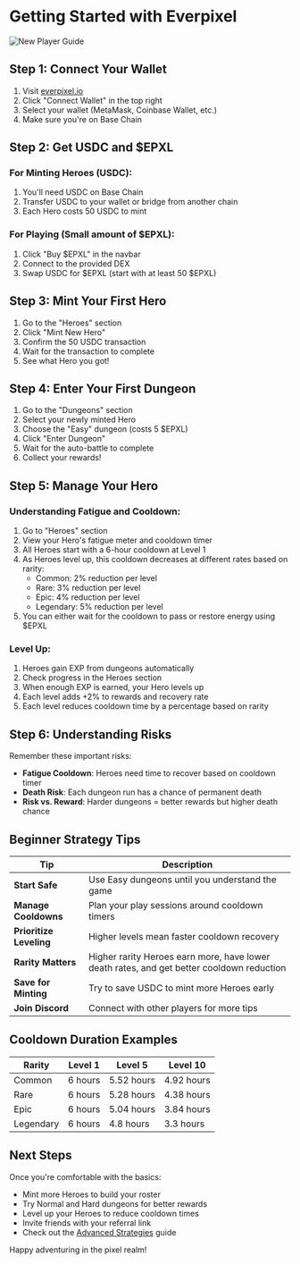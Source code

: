 # Getting Started with Everpixel

![New Player Guide](https://placeholder.com/wp-content/uploads/2018/10/placeholder.png)

## Step 1: Connect Your Wallet

1. Visit [everpixel.io](https://everpixel.io)
2. Click "Connect Wallet" in the top right
3. Select your wallet (MetaMask, Coinbase Wallet, etc.)
4. Make sure you're on Base Chain

## Step 2: Get USDC and $EPXL

### For Minting Heroes (USDC):
1. You'll need USDC on Base Chain
2. Transfer USDC to your wallet or bridge from another chain
3. Each Hero costs 50 USDC to mint

### For Playing (Small amount of $EPXL):
1. Click "Buy $EPXL" in the navbar
2. Connect to the provided DEX
3. Swap USDC for $EPXL (start with at least 50 $EPXL)

## Step 3: Mint Your First Hero

1. Go to the "Heroes" section
2. Click "Mint New Hero"
3. Confirm the 50 USDC transaction
4. Wait for the transaction to complete
5. See what Hero you got!

## Step 4: Enter Your First Dungeon

1. Go to the "Dungeons" section
2. Select your newly minted Hero
3. Choose the "Easy" dungeon (costs 5 $EPXL)
4. Click "Enter Dungeon"
5. Wait for the auto-battle to complete
6. Collect your rewards!

## Step 5: Manage Your Hero

### Understanding Fatigue and Cooldown:
1. Go to "Heroes" section
2. View your Hero's fatigue meter and cooldown timer
3. All Heroes start with a 6-hour cooldown at Level 1
4. As Heroes level up, this cooldown decreases at different rates based on rarity:
    - Common: 2% reduction per level
    - Rare: 3% reduction per level
    - Epic: 4% reduction per level
    - Legendary: 5% reduction per level
5. You can either wait for the cooldown to pass or restore energy using $EPXL

### Level Up:
1. Heroes gain EXP from dungeons automatically
2. Check progress in the Heroes section
3. When enough EXP is earned, your Hero levels up
4. Each level adds +2% to rewards and recovery rate
5. Each level reduces cooldown time by a percentage based on rarity

## Step 6: Understanding Risks

Remember these important risks:
- **Fatigue Cooldown**: Heroes need time to recover based on cooldown timer
- **Death Risk**: Each dungeon run has a chance of permanent death
- **Risk vs. Reward**: Harder dungeons = better rewards but higher death chance

## Beginner Strategy Tips

| Tip | Description |
|-----|-------------|
| **Start Safe** | Use Easy dungeons until you understand the game |
| **Manage Cooldowns** | Plan your play sessions around cooldown timers |
| **Prioritize Leveling** | Higher levels mean faster cooldown recovery |
| **Rarity Matters** | Higher rarity Heroes earn more, have lower death rates, and get better cooldown reduction |
| **Save for Minting** | Try to save USDC to mint more Heroes early |
| **Join Discord** | Connect with other players for more tips |

## Cooldown Duration Examples

| Rarity | Level 1 | Level 5 | Level 10 |
|--------|---------|---------|----------|
| Common | 6 hours | 5.52 hours | 4.92 hours |
| Rare | 6 hours | 5.28 hours | 4.38 hours |
| Epic | 6 hours | 5.04 hours | 3.84 hours |
| Legendary | 6 hours | 4.8 hours | 3.3 hours |

## Next Steps

Once you're comfortable with the basics:
- Mint more Heroes to build your roster
- Try Normal and Hard dungeons for better rewards
- Level up your Heroes to reduce cooldown times
- Invite friends with your referral link
- Check out the [Advanced Strategies](strategies.md) guide

Happy adventuring in the pixel realm!